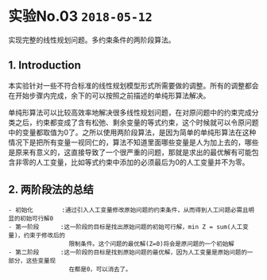 # 实验No.03 ```2018-05-12```

实现完整的线性规划问题。多约束条件的两阶段算法。

## 1. Introduction

本实验针对一些不符合标准的线性规划模型形式所需要做的调整。所有的调整都会在开始步骤内完成，余下的可以按照之前描述的单纯形算法解决。

单纯形算法可以比较高效率地解决很多线性规划问题，在对原问题中的约束完成分类之后，约束都变成了含有松弛、剩余变量的等式约束，这个时候就可以令原问题中的变量都取值为0了。之所以使用两阶段算法，是因为简单的单纯形算法在这种情况下是把所有变量一视同仁的，算法不知道里面哪些变量是人为加上去的，哪些是原来有意义的，这直接导致了一个很严重的问题，那就是求出的最优解有可能包含非零的人工变量，比如等式约束中添加的必须最后为0的人工变量并不为零。

## 2. 两阶段法的总结

```
- 初始化        :通过引入人工变量修改原始问题的约束条件，从而得到人工问题必需且明显的初始可行解0
- 第一阶段      :这一阶段的目标是找出原始问题的初始可行解，min Z = sum(人工变量)，约束于修改后的
                 限制条件。这个问题的最优解(Z=0)将会是原问题的一个初始解
- 第二阶段      :这一阶段的目标是找到原始问题的最优解，因为人工变量是原始问题的一部分，这些变量现
                 在都是0，可以消去了。
```